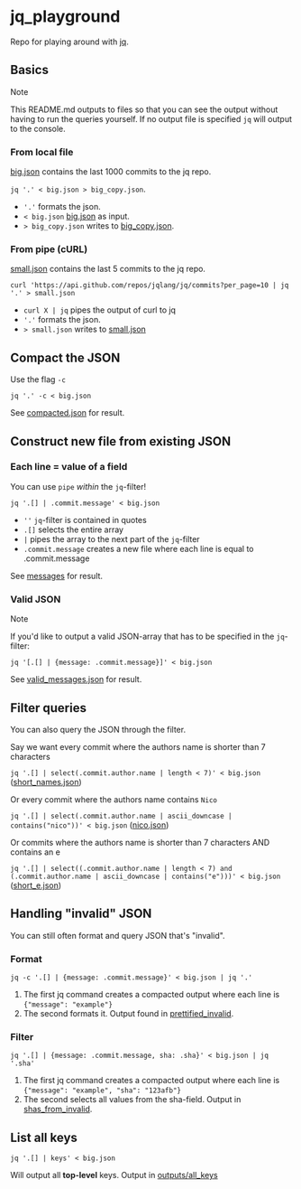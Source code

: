 # jq_playground

Repo for playing around with [jq](https://github.com/jqlang/jq).

## Basics

> [!NOTE]
> This README.md outputs to files so that you can see the output without having to run the queries yourself.
> If no output file is specified `jq` will output to the console.

### From local file

[big.json](big.json) contains the last 1000 commits to the jq repo.

`jq '.' < big.json > big_copy.json`.

- `'.'` formats the json.
- `< big.json` [big.json](big.json) as input.
- `> big_copy.json` writes to [big_copy.json](big_copy.json).

### From pipe (cURL)

[small.json](small.json) contains the last 5 commits to the jq repo.

`curl 'https://api.github.com/repos/jqlang/jq/commits?per_page=10 | jq '.' > small.json`

- `curl X | jq` pipes the output of curl to jq
- `'.'` formats the json.
- `> small.json` writes to [small.json](small.json)

## Compact the JSON

Use the flag `-c`

`jq '.' -c < big.json`

See [compacted.json](outputs/compacted.json) for result.

## Construct new file from existing JSON

### Each line = value of a field

You can use `pipe` _within_ the `jq`-filter!

`jq '.[] | .commit.message' < big.json`

- `''` `jq`-filter is contained in quotes
- `.[]` selects the entire array
- `|` pipes the array to the next part of the `jq`-filter
- `.commit.message` creates a new file where each line is equal to .commit.message

See [messages](outputs/messages) for result.

### Valid JSON

> [!NOTE]
> If you'd like to output a valid JSON-array that has to be specified in the `jq`-filter:

`jq '[.[] | {message: .commit.message}]' < big.json`

See [valid_messages.json](outputs/valid_messages.json) for result.

## Filter queries

You can also query the JSON through the filter.

Say we want every commit where the authors name is shorter than 7 characters

`jq '.[] | select(.commit.author.name | length < 7)' < big.json` ([short_names.json](outputs/short_names.json))

Or every commit where the authors name contains `Nico`

`jq '.[] | select(.commit.author.name | ascii_downcase | contains("nico"))' < big.json` ([nico.json](outputs/nico.json))

Or commits where the authors name is shorter than 7 characters AND contains an e

`jq '.[] | select((.commit.author.name | length < 7) and (.commit.author.name | ascii_downcase | contains("e")))' < big.json` ([short_e.json](outputs/long_nicos.json))

## Handling "invalid" JSON

You can still often format and query JSON that's "invalid".

### Format

```
jq -c '.[] | {message: .commit.message}' < big.json | jq '.'
```

1. The first jq command creates a compacted output where each line is `{"message": "example"}`
2. The second formats it. Output found in [prettified_invalid](outputs/prettified_invalid.json).

### Filter

```
jq '.[] | {message: .commit.message, sha: .sha}' < big.json | jq '.sha'
```

1. The first jq command creates a compacted output where each line is `{"message": "example", "sha": "123afb"}`
2. The second selects all values from the sha-field. Output in [shas_from_invalid](outputs/shas_from_invalid).

## List all keys

`jq '.[] | keys' < big.json`

Will output all **top-level** keys. Output in [outputs/all_keys](outputs/all_keys)
